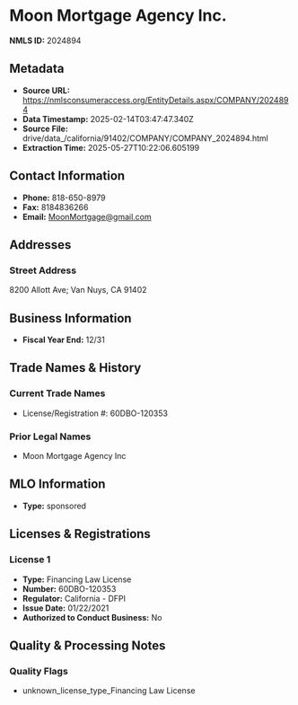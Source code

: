 # Moon Mortgage Agency Inc.

**NMLS ID:** 2024894

## Metadata
- **Source URL:** https://nmlsconsumeraccess.org/EntityDetails.aspx/COMPANY/2024894
- **Data Timestamp:** 2025-02-14T03:47:47.340Z
- **Source File:** drive/data_/california/91402/COMPANY/COMPANY_2024894.html
- **Extraction Time:** 2025-05-27T10:22:06.605199

## Contact Information
- **Phone:** 818-650-8979
- **Fax:** 8184836266
- **Email:** MoonMortgage@gmail.com

## Addresses
### Street Address
8200 Allott Ave; Van Nuys, CA 91402

## Business Information
- **Fiscal Year End:** 12/31

## Trade Names & History
### Current Trade Names
- License/Registration #: 60DBO-120353

### Prior Legal Names
- Moon Mortgage Agency Inc

## MLO Information
- **Type:** sponsored

## Licenses & Registrations

### License 1
- **Type:** Financing Law License
- **Number:** 60DBO-120353
- **Regulator:** California - DFPI
- **Issue Date:** 01/22/2021
- **Authorized to Conduct Business:** No

## Quality & Processing Notes
### Quality Flags
- unknown_license_type_Financing Law License

